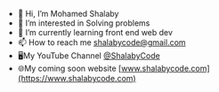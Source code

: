 - 👋 Hi, I’m Mohamed Shalaby 
- 👀 I’m interested in Solving problems
- 🌱 I’m currently learning front end web dev
- 📫 How to reach me shalabycode@gmail.com
- 🖥My YouTube Channel [@ShalabyCode](https://www.youtube.com/channel/UCMEh7C0J0LnFG0fHZcQ-y2Q)
- 🌐My coming soon website [www.shalabycode.com](https://www.shalabycode.com)

<!---
Shalabyelectronics/Shalabyelectronics is a ✨ special ✨ repository because its `README.md` (this file) appears on your GitHub profile.
You can click the Preview link to take a look at your changes.
--->
